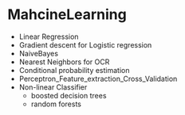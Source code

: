 # MahcineLearning

- Linear Regression
- Gradient descent for Logistic regression
- NaiveBayes
- Nearest Neighbors for OCR
- Conditional probability estimation
- Perceptron_Feature_extraction_Cross_Validation
- Non-linear Classifier
  - boosted decision trees 
  - random forests
